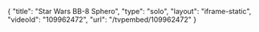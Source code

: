 {
    "title": "Star Wars BB-8 Sphero",
    "type": "solo",
    "layout": "iframe-static",
    "videoId": "109962472",
    "url": "\/tvpembed\/109962472"
}